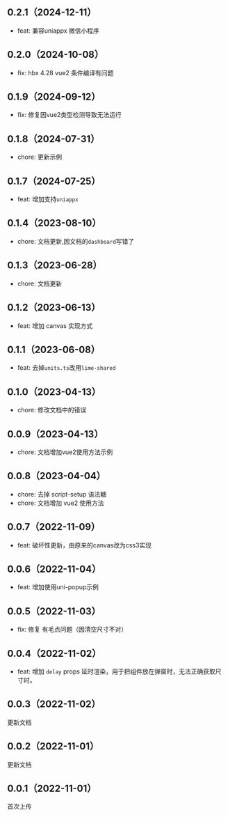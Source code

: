 ## 0.2.1（2024-12-11）
- feat: 兼容uniappx 微信小程序
## 0.2.0（2024-10-08）
- fix: hbx 4.28 vue2 条件编译有问题
## 0.1.9（2024-09-12）
- fix: 修复因vue2类型检测导致无法运行
## 0.1.8（2024-07-31）
- chore: 更新示例
## 0.1.7（2024-07-25）
- feat: 增加支持`uniappx`
## 0.1.4（2023-08-10）
- chore: 文档更新,因文档的`dashboard`写错了
## 0.1.3（2023-06-28）
- chore: 文档更新
## 0.1.2（2023-06-13）
- feat: 增加 canvas 实现方式
## 0.1.1（2023-06-08）
- feat: 去掉`units.ts`改用`lime-shared`
## 0.1.0（2023-04-13）
- chore: 修改文档中的错误
## 0.0.9（2023-04-13）
- chore: 文档增加vue2使用方法示例
## 0.0.8（2023-04-04）
- chore: 去掉 script-setup 语法糖
- chore: 文档增加 vue2 使用方法
## 0.0.7（2022-11-09）
- feat: 破坏性更新，由原来的canvas改为css3实现
## 0.0.6（2022-11-04）
- feat: 增加使用uni-popup示例
## 0.0.5（2022-11-03）
- fix: 修复 有毛点问题（因清空尺寸不对）
## 0.0.4（2022-11-02）
- feat: 增加  `delay` props 延时渲染，用于把组件放在弹窗时，无法正确获取尺寸时。
## 0.0.3（2022-11-02）
更新文档
## 0.0.2（2022-11-01）
更新文档
## 0.0.1（2022-11-01）
首次上传
